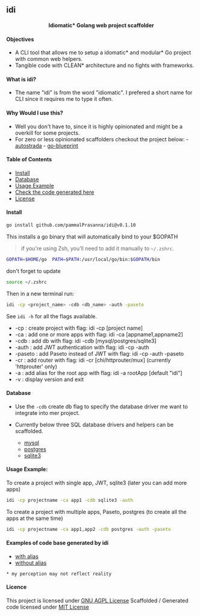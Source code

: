 <h2>idi</h2> 
<div style="text-align: center;">
  <h4>
	Idiomatic* Golang web project scaffolder
  </h4>
</div>

<h4>Objectives</h4>

- A CLI tool that allows me to setup a idomatic* and modular* Go project with common web helpers.
- Tangible code with CLEAN* architecture and no fights with frameworks.
  
<h4> What is idi?</h4>

- The name "idi" is from the word "idiomatic". I prefered a short name for CLI since it requires me to type it often.


<h4>Why Would I use this?</h4>

- Well you don't have to, since it is highly opinionated and might be a overkill for some projects.
- For zero or less opinionated scaffolders checkout the project below:
      - [autostrada](autostrada.dev) 
      - [go-blueprint](https://github.com/Melkeydev/go-blueprint) 
  

<h4>Table of Contents</h4>

- [Install](#install)
- [Database](#database-support)
- [Usage Example](#usage-example)
- [Check the code generated here](#gen-code)
- [License](#license)

<a id="install"></a>
<h4>
  Install
</h4>

```bash
go install github.com/pammalPrasanna/idi@v0.1.10
```

This installs a go binary that will automatically bind to your $GOPATH

> if you're using Zsh, you’ll need to add it manually to `~/.zshrc`.

```bash
GOPATH=$HOME/go  PATH=$PATH:/usr/local/go/bin:$GOPATH/bin
```

don't forget to update

```bash
source ~/.zshrc
```

Then in a new terminal run:

```bash
idi -cp <project_name> -cdb <db_name> -auth -paseto
```

See `idi -h` for all the flags available.

-  -cp : create project with flag: idi -cp [project name]
-  -ca : add one or more apps with flag: idi -ca [appname1,appname2]
-  -cdb : add db with flag: idi -cdb [mysql/postgres/sqlite3]
-  -auth : add JWT authentication with flag: idi -cp -auth
-  -paseto : add Paseto instead of JWT with flag: idi -cp -auth -paseto
-  -cr : add router with flag: idi -cr [chi/httprouter/mux] (currently 'httprouter' only)
-  -a : add alias for the root app with flag: idi -a rootApp [default "idi"]
-  -v :   display version and exit

<a id="database-support"></a>

<h4>
  Database 
</h4>

- Use the `-cdb` create db flag to specify the database driver me want to integrate into mer project.
- Currently below three SQL database drivers and helpers can be scaffolded.

  - [mysql](https://github.com/go-sql-driver/mysql)
  - [postgres](https://github.com/jackc/pgx/)
  - [sqlite3](https://github.com/mattn/go-sqlite3)


<a id="usage-example"></a>
<h4>
  Usage Example: 
</h4>

To create a project with single app, JWT, sqlite3 (later you can add more apps)
```bash
idi -cp projectname -ca app1 -cdb sqlite3 -auth
```
To create a project with multiple apps, Paseto, postgres (to create all the apps at the same time)
```bash
idi -cp projectname -ca app1,app2 -cdb postgres -auth -paseto
```

<a id="gen-code"></a>
<h4>
  Examples of code base generated by idi
</h4>

- [with alias](https://github.com/pammalPrasanna/idi/tree/main/examples/with-alias)
- [without alias](https://github.com/pammalPrasanna/idi/tree/main/examples/without-alias)


```* my perception may not reflect reality```


<a id="license"></a>
<h4>
  Licence
</h4>

This project is licensed under [GNU AGPL License](./LICENSE)
Scaffolded / Generated code licensed under [MIT License](https://opensource.org/license/mit)